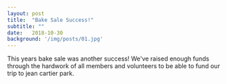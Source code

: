 ```yaml
---
layout: post
title:  "Bake Sale Success!"
subtitle: ""
date:   2018-10-30 
background: '/img/posts/01.jpg'
---
```


<p>This years bake sale was another success! We've raised enough funds through the hardwork of all members and volunteers to be able to fund our trip to jean cartier park.</p>



